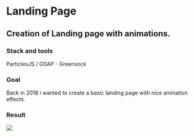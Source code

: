 # Landing Page
## Creation of Landing page with animations.

### Stack and tools

ParticlesJS / GSAP - Greensock

### Goal

Back in 2018 i wanted to create a basic landing page with nice animation effects. 

### Result 

<img src="img/screenshot.gif" >


